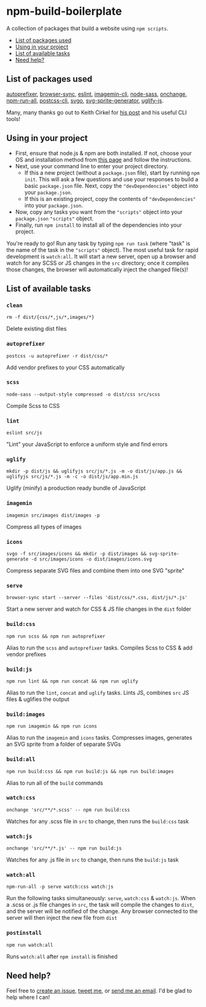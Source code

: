 # npm-build-boilerplate

A collection of packages that build a website using `npm scripts`.

* [List of packages used](#list-of-packages-used)
* [Using in your project](#using-in-your-project)
* [List of available tasks](#list-of-available-tasks)
* [Need help?](#need-help)

## List of packages used
[autoprefixer](https://github.com/postcss/autoprefixer), [browser-sync](https://github.com/Browsersync/browser-sync), [eslint](https://github.com/eslint/eslint), [imagemin-cli](https://github.com/imagemin/imagemin-cli), [node-sass](https://github.com/sass/node-sass), [onchange](https://github.com/Qard/onchange), [npm-run-all](https://github.com/mysticatea/npm-run-all), [postcss-cli](https://github.com/code42day/postcss-cli), [svgo](https://github.com/svg/svgo), [svg-sprite-generator](https://github.com/frexy/svg-sprite-generator), [uglify-js](https://github.com/mishoo/UglifyJS2).

Many, many thanks go out to Keith Cirkel for [his post](http://blog.keithcirkel.co.uk/how-to-use-npm-as-a-build-tool/) and his useful CLI tools!

## Using in your project
* First, ensure that node.js & npm are both installed. If not, choose your OS and installation method from [this page](https://nodejs.org/en/download/package-manager/) and follow the instructions.
* Next, use your command line to enter your project directory.
  * If this a new project (without a `package.json` file), start by running `npm init`. This will ask a few questions and use your responses to build a basic `package.json` file. Next, copy the `"devDependencies"` object into your `package.json`.
  * If this is an existing project, copy the contents of `"devDependencies"` into your `package.json`.
* Now, copy any tasks you want from the `"scripts"` object into your `package.json` `"scripts"` object.
* Finally, run `npm install` to install all of the dependencies into your project.

You're ready to go! Run any task by typing `npm run task` (where "task" is the name of the task in the `"scripts"` object). The most useful task for rapid development is `watch:all`. It will start a new server, open up a browser and watch for any SCSS or JS changes in the `src` directory; once it compiles those changes, the browser will automatically inject the changed file(s)!

## List of available tasks
### `clean`
  `rm -f dist/{css/*,js/*,images/*}`

  Delete existing dist files

### `autoprefixer`
  `postcss -u autoprefixer -r dist/css/*`

  Add vendor prefixes to your CSS automatically

### `scss`
  `node-sass --output-style compressed -o dist/css src/scss`

  Compile Scss to CSS

### `lint`
  `eslint src/js`

  "Lint" your JavaScript to enforce a uniform style and find errors

### `uglify`
  `mkdir -p dist/js && uglifyjs src/js/*.js -m -o dist/js/app.js && uglifyjs src/js/*.js -m -c -o dist/js/app.min.js`

  Uglify (minify) a production ready bundle of JavaScript

### `imagemin`
  `imagemin src/images dist/images -p`

  Compress all types of images

### `icons`
  `svgo -f src/images/icons && mkdir -p dist/images && svg-sprite-generate -d src/images/icons -o dist/images/icons.svg`

  Compress separate SVG files and combine them into one SVG "sprite"

### `serve`
  `browser-sync start --server --files 'dist/css/*.css, dist/js/*.js'`

  Start a new server and watch for CSS & JS file changes in the `dist` folder

### `build:css`
  `npm run scss && npm run autoprefixer`

  Alias to run the `scss` and `autoprefixer` tasks. Compiles Scss to CSS & add vendor prefixes

### `build:js`
  `npm run lint && npm run concat && npm run uglify`

  Alias to run the `lint`, `concat` and `uglify` tasks. Lints JS, combines `src` JS files & uglifies the output

### `build:images`
  `npm run imagemin && npm run icons`

  Alias to run the `imagemin` and `icons` tasks. Compresses images, generates an SVG sprite from a folder of separate SVGs

### `build:all`
  `npm run build:css && npm run build:js && npm run build:images`

  Alias to run all of the `build` commands

### `watch:css`
  `onchange 'src/**/*.scss' -- npm run build:css`

  Watches for any .scss file in `src` to change, then runs the `build:css` task

### `watch:js`
  `onchange 'src/**/*.js' -- npm run build:js`

  Watches for any .js file in `src` to change, then runs the `build:js` task

### `watch:all`
  `npm-run-all -p serve watch:css watch:js`

  Run the following tasks simultaneously: `serve`, `watch:css` & `watch:js`. When a .scss or .js file changes in `src`, the task will compile the changes to `dist`, and the server will be notified of the change. Any browser connected to the server will then inject the new file from `dist`

### `postinstall`
  `npm run watch:all`

  Runs `watch:all` after `npm install` is finished


## Need help?
Feel free to [create an issue](http://github.com/damonbauer/npm-build-boilerplate/issues), [tweet me](http://twitter.com/damon_bauer), or [send me an email](mailto:hello@damonbauer.me). I'd be glad to help where I can!
